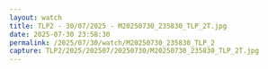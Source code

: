 ```yaml
---
layout: watch
title: TLP2 - 30/07/2025 - M20250730_235830_TLP_2T.jpg
date: 2025-07-30 23:58:30
permalink: /2025/07/30/watch/M20250730_235830_TLP_2
capture: TLP2/2025/202507/20250730/M20250730_235830_TLP_2T.jpg
---
```

